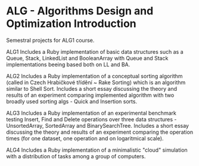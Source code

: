 # ALG - Algorithms Design and Optimization Introduction

Semestral projects for ALG1 course.


ALG1
Includes a Ruby implementation of basic data structures such as a Queue, Stack, LinkedList and BooleanArray with Queue and Stack implementations beeing based both on LL and BA.


ALG2
Includes a Ruby implementation of a conceptual sorting algorithm (called in Czech Hrabičkové třídění ~ Rake Sorting) which is an algorithm similar to Shell Sort.
Includes a short essay discussing the theory and results of an experiment comparing implemented algorithm with two broadly used sorting algs - Quick and Insertion sorts.


ALG3
Includes a Ruby implementation of an experimental benchmark testing Insert, Find and Delete operations over three data structures - UnsortedArray, SortedArray and BinarySearchTree.
Includes a short essay discussing the theory and results of an experiment comparing the operation times (for one dataset, one operation and on logaritmical scale).


ALG4
Includes a Ruby implementation of a minimalistic "cloud" simulation with a distribution of tasks among a group of computers.
